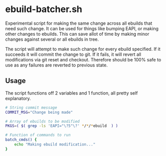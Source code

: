 # ebuild-batcher.sh
Experimental script for making the same change across all ebuilds that 
need such change. It can be used for things like bumping EAPI, or making 
other changes to ebuilds. This can save allot of time by making minor 
changes against several or all ebuilds in tree.

The script will attempt to make such change for every ebuild specified. 
If it succeeds it will commit the change to git. If it fails, it will 
revert all modifications via git reset and checkout. Therefore should be 
100% safe to use as any failures are reverted to previous state.

## Usage
The script functions off 2 variables and 1 function, all pretty self 
explanatory.

```bash
# String commit message
COMMIT_MSG="Change being made"

# Array of ebuilds to be modified
PKGS=( $( grep -ls 'EAPI="\?5"\?' */*/*ebuild  ) )

# Function of commands to run
batch_cmds() {
	echo "Making ebuild modification..."
}

```
